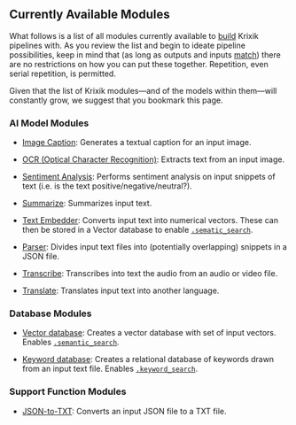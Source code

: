 ## Currently Available Modules

What follows is a list of all modules currently available to [build](../system/pipeline_creation/create_pipeline.md) Krixik pipelines with. As you review the list and begin to ideate pipeline possibilities, keep in mind that (as long as outputs and inputs [match](../system/convenience_methods/convenience_methods.md)) there are no restrictions on how you can put these together. Repetition, even serial repetition, is permitted.

Given that the list of Krixik modules—and of the models within them—will constantly grow, we suggest that you bookmark this page.

### AI Model Modules

- [Image Caption](../modules/ai_model_modules/caption_module.md): Generates a textual caption for an input image.

- [OCR (Optical Character Recognition)](../modules/modules/ai_model_modules/ocr_module.md): Extracts text from an input image.

- [Sentiment Analysis](../modules/ai_model_modules/sentiment_module.md): Performs sentiment analysis on input snippets of text (i.e. is the text positive/negative/neutral?). 

- [Summarize](../modules/ai_model_modules/summarize_module.md): Summarizes input text. 

- [Text Embedder](../modules/ai_model_modules/text-embedder_module.md): Converts input text into numerical vectors. These can then be stored in a Vector database to enable [`.sematic_search`](../system/search_methods/semantic_search_method.md).

- [Parser](../modules/ai_model_modules/parser_module.md): Divides input text files into (potentially overlapping) snippets in a JSON file.

- [Transcribe](../modules/ai_model_modules/transcribe_module.md): Transcribes into text the audio from an audio or video file.

- [Translate](../modules/ai_model_modules/translate_module.md): Translates input text into another language.

### Database Modules

- [Vector database](../modules/database_modules/vector-db_module.md): Creates a vector database with set of input vectors. Enables [`.semantic_search`](../system/search_methods/semantic_search_method.md).

- [Keyword database](../modules/database_modules/keyword-db_module.md): Creates a relational database of keywords drawn from an input text file. Enables [`.keyword_search`](../system/search_methods/keyword_search_method.md).

### Support Function Modules

- [JSON-to-TXT](../modules/support_function_modules/json-to-txt_module.md): Converts an input JSON file to a TXT file.
